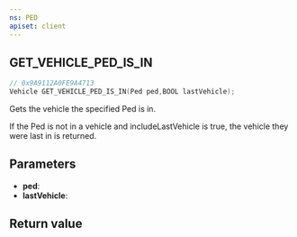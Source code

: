 ```yaml
---
ns: PED
apiset: client
---
```

## GET_VEHICLE_PED_IS_IN

```c
// 0x9A9112A0FE9A4713
Vehicle GET_VEHICLE_PED_IS_IN(Ped ped,BOOL lastVehicle);
```

Gets the vehicle the specified Ped is in.

If the Ped is not in a vehicle and includeLastVehicle is true, the vehicle they were last in is returned.

## Parameters
* **ped**:
* **lastVehicle**:

## Return value